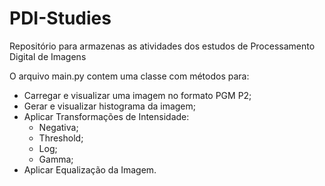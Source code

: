 # PDI-Studies
Repositório para armazenas as atividades dos estudos de Processamento Digital de Imagens

O arquivo main.py contem uma classe com métodos para:

- Carregar e visualizar uma imagem no formato PGM P2;
- Gerar e visualizar histograma da imagem;
- Aplicar Transformações de Intensidade:
  -   Negativa;
  -   Threshold;
  -   Log;
  -   Gamma;
- Aplicar Equalização da Imagem.
